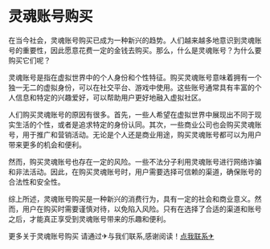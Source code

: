 # 灵魂账号购买

在当今社会，灵魂账号购买已成为一种新兴的趋势。人们越来越多地意识到灵魂账号的重要性，因此愿意花费一定的金钱去购买。那么，什么是灵魂账号？为什么要购买它们呢？

灵魂账号是指在虚拟世界中的个人身份和个性特征。购买灵魂账号意味着拥有一个独一无二的虚拟身份，可以在社交平台、游戏中使用。这些账号通常具有丰富的个人信息和特定的兴趣爱好，可以帮助用户更好地融入虚拟社区。

人们购买灵魂账号的原因有很多。首先，一些人希望在虚拟世界中展现出不同于现实生活的个性，或者是追求特定的身份认同。其次，一些商业公司也会购买灵魂账号，用于推广和营销活动。无论是个人还是商业用途，购买灵魂账号都可以为用户带来更多的机会和便利。

然而，购买灵魂账号也存在一定的风险。一些不法分子利用灵魂账号进行网络诈骗和非法活动。因此，在购买灵魂账号时，用户需要选择可信赖的渠道，确保账号的合法性和安全性。

综上所述，灵魂账号购买是一种新兴的消费行为，具有一定的社会和商业意义。然而，用户在购买时需要谨慎对待，以免陷入风险。只有在选择了合适的渠道和账号之后，才能真正享受到灵魂账号带来的乐趣和便利。

更多关于灵魂账号购买 请通过✈与我们联系,感谢阅读！[点我联系✈](https://ad.G208.com)